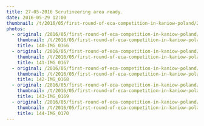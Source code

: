 ```yaml
---
title: 27-05-2016 Scrutineering area ready.
date: 2016-05-29 12:00
thumbnail: /t/2016/05/first-round-of-eca-competition-in-kaniow-poland/27-05-2016-scrutineering-area-ready/140-img_0166.jpg
photos:
  - original: /2016/05/first-round-of-eca-competition-in-kaniow-poland/27-05-2016-scrutineering-area-ready/140-img_0166.jpg
    thumbnail: /t/2016/05/first-round-of-eca-competition-in-kaniow-poland/27-05-2016-scrutineering-area-ready/140-img_0166.jpg
    title: 140-IMG_0166
  - original: /2016/05/first-round-of-eca-competition-in-kaniow-poland/27-05-2016-scrutineering-area-ready/141-img_0167.jpg
    thumbnail: /t/2016/05/first-round-of-eca-competition-in-kaniow-poland/27-05-2016-scrutineering-area-ready/141-img_0167.jpg
    title: 141-IMG_0167
  - original: /2016/05/first-round-of-eca-competition-in-kaniow-poland/27-05-2016-scrutineering-area-ready/142-img_0168.jpg
    thumbnail: /t/2016/05/first-round-of-eca-competition-in-kaniow-poland/27-05-2016-scrutineering-area-ready/142-img_0168.jpg
    title: 142-IMG_0168
  - original: /2016/05/first-round-of-eca-competition-in-kaniow-poland/27-05-2016-scrutineering-area-ready/143-img_0169.jpg
    thumbnail: /t/2016/05/first-round-of-eca-competition-in-kaniow-poland/27-05-2016-scrutineering-area-ready/143-img_0169.jpg
    title: 143-IMG_0169
  - original: /2016/05/first-round-of-eca-competition-in-kaniow-poland/27-05-2016-scrutineering-area-ready/144-img_0170.jpg
    thumbnail: /t/2016/05/first-round-of-eca-competition-in-kaniow-poland/27-05-2016-scrutineering-area-ready/144-img_0170.jpg
    title: 144-IMG_0170
---
```


